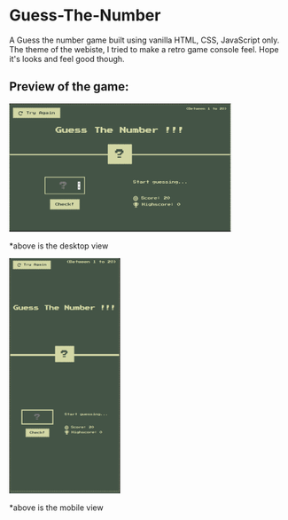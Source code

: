 # Guess-The-Number
<p>A Guess the number game built using vanilla HTML, CSS, JavaScript only. The theme of the webiste, I tried to make a retro game console feel. Hope it's looks and feel good though.</p>
<h2>Preview of the game:</h2>
<img src="./assets/guess-the-number-game-preview.png" alt="desktop preview image of the game" width="400" height="auto">
<p>*above is the desktop view</p>
<img src="./assets/guess-the-number-game-mobileView.png" alt="mobile preview image of the game" width="200" height="auto">
<p>*above is the mobile view</p>
